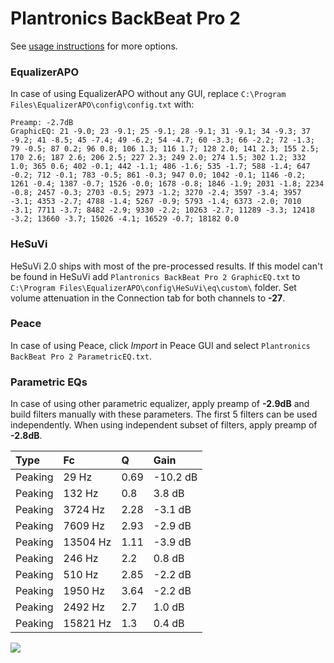 # Plantronics BackBeat Pro 2
See [usage instructions](https://github.com/jaakkopasanen/AutoEq#usage) for more options.

### EqualizerAPO
In case of using EqualizerAPO without any GUI, replace `C:\Program Files\EqualizerAPO\config\config.txt`
with:
```
Preamp: -2.7dB
GraphicEQ: 21 -9.0; 23 -9.1; 25 -9.1; 28 -9.1; 31 -9.1; 34 -9.3; 37 -9.2; 41 -8.5; 45 -7.4; 49 -6.2; 54 -4.7; 60 -3.3; 66 -2.2; 72 -1.3; 79 -0.5; 87 0.2; 96 0.8; 106 1.3; 116 1.7; 128 2.0; 141 2.3; 155 2.5; 170 2.6; 187 2.6; 206 2.5; 227 2.3; 249 2.0; 274 1.5; 302 1.2; 332 1.0; 365 0.6; 402 -0.1; 442 -1.1; 486 -1.6; 535 -1.7; 588 -1.4; 647 -0.2; 712 -0.1; 783 -0.5; 861 -0.3; 947 0.0; 1042 -0.1; 1146 -0.2; 1261 -0.4; 1387 -0.7; 1526 -0.0; 1678 -0.8; 1846 -1.9; 2031 -1.8; 2234 -0.8; 2457 -0.3; 2703 -0.5; 2973 -1.2; 3270 -2.4; 3597 -3.4; 3957 -3.1; 4353 -2.7; 4788 -1.4; 5267 -0.9; 5793 -1.4; 6373 -2.0; 7010 -3.1; 7711 -3.7; 8482 -2.9; 9330 -2.2; 10263 -2.7; 11289 -3.3; 12418 -3.2; 13660 -3.7; 15026 -4.1; 16529 -0.7; 18182 0.0
```

### HeSuVi
HeSuVi 2.0 ships with most of the pre-processed results. If this model can't be found in HeSuVi add
`Plantronics BackBeat Pro 2 GraphicEQ.txt` to `C:\Program Files\EqualizerAPO\config\HeSuVi\eq\custom\` folder.
Set volume attenuation in the Connection tab for both channels to **-27**.

### Peace
In case of using Peace, click *Import* in Peace GUI and select `Plantronics BackBeat Pro 2 ParametricEQ.txt`.

### Parametric EQs
In case of using other parametric equalizer, apply preamp of **-2.9dB** and build filters manually
with these parameters. The first 5 filters can be used independently.
When using independent subset of filters, apply preamp of **-2.8dB**.

| Type    | Fc       |    Q | Gain     |
|:--------|:---------|:-----|:---------|
| Peaking | 29 Hz    | 0.69 | -10.2 dB |
| Peaking | 132 Hz   | 0.8  | 3.8 dB   |
| Peaking | 3724 Hz  | 2.28 | -3.1 dB  |
| Peaking | 7609 Hz  | 2.93 | -2.9 dB  |
| Peaking | 13504 Hz | 1.11 | -3.9 dB  |
| Peaking | 246 Hz   | 2.2  | 0.8 dB   |
| Peaking | 510 Hz   | 2.85 | -2.2 dB  |
| Peaking | 1950 Hz  | 3.64 | -2.2 dB  |
| Peaking | 2492 Hz  | 2.7  | 1.0 dB   |
| Peaking | 15821 Hz | 1.3  | 0.4 dB   |

![](https://raw.githubusercontent.com/jaakkopasanen/AutoEq/master/results/rtings/avg/Plantronics%20BackBeat%20Pro%202/Plantronics%20BackBeat%20Pro%202.png)